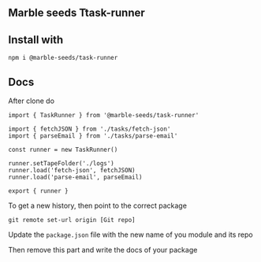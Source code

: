 ## Marble seeds Ttask-runner

## Install with

```
npm i @marble-seeds/task-runner
```

## Docs

After clone do

```
import { TaskRunner } from '@marble-seeds/task-runner'

import { fetchJSON } from './tasks/fetch-json'
import { parseEmail } from './tasks/parse-email'

const runner = new TaskRunner()

runner.setTapeFolder('./logs')
runner.load('fetch-json', fetchJSON)
runner.load('parse-email', parseEmail)

export { runner }
```

To get a new history, then point to the correct package

```
git remote set-url origin [Git repo]
```

Update the `package.json` file with the new name of you module and its repo

Then remove this part and write the docs of your package

